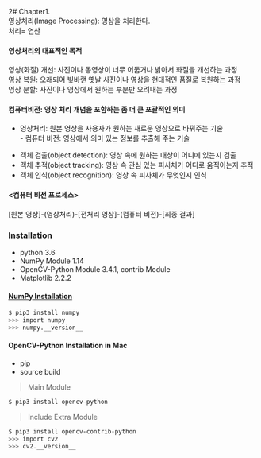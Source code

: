 2# Chapter1. 
<br> 영상처리(Image Processing): 영상을 처리한다.
<br> 처리= 연산

#### 영상처리의 대표적인 목적
영상(화질) 개선: 사진이나 동영상이 너무 어둡거나 밝아서 화질을 개선하는 과정
<br> 영상 복원: 오래되어 빛바랜 옛날 사진이나 영상을 현대적인 품질로 복원하는 과정
<br> 영상 분할: 사진이나 영상에서 원하는 부분만 오려내는 과정

#### 컴퓨터비전: 영상 처리 개념을 포함하는 좀 더 큰 포괄적인 의미
- 영상처리: 원본 영상을 사용자가 원하는 새로운 영상으로 바꿔주는 기술
<br> - 컴퓨터 비전: 영상에서 의미 있는 정보를 추출해 주는 기술
* 객체 검출(object detection): 영상 속에 원하는 대상이 어디에 있는지 검출
* 객체 추적(object tracking): 영상 속 관심 있는 피사체가 어디로 움직이는지 추적
* 객체 인식(object recognition): 영상 속 피사체가 무엇인지 인식

#### <컴퓨터 비전 프로세스>
[원본 영상]-(영상처리)-[전처리 영상]-(컴퓨터 비전)-[최종 결과]

### Installation
* python 3.6
* NumPy Module 1.14
* OpenCV-Python Module 3.4.1, contrib Module
* Matplotlib 2.2.2

#### [NumPy Installation](https://pypi.python.org/pypi/numpy)

```bash
$ pip3 install numpy
>>> import numpy
>>> numpy.__version__
```
#### OpenCV-Python Installation in Mac
* pip
* source build

> Main Module
```bash
$ pip3 install opencv-python
```

> Include Extra Module

```bash
$ pip3 install opencv-contrib-python
>>> import cv2
>>> cv2.__version__
```







